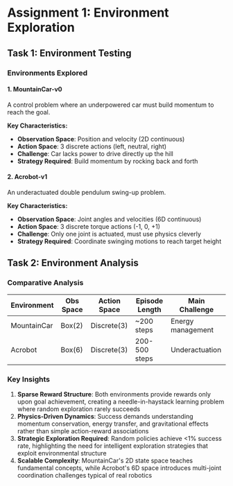 # Assignment 1: Environment Exploration

## Task 1: Environment Testing

### Environments Explored

#### 1. MountainCar-v0
A control problem where an underpowered car must build momentum to reach the goal.

**Key Characteristics:**
- **Observation Space**: Position and velocity (2D continuous)
- **Action Space**: 3 discrete actions (left, neutral, right)  
- **Challenge**: Car lacks power to drive directly up the hill
- **Strategy Required**: Build momentum by rocking back and forth

#### 2. Acrobot-v1
An underactuated double pendulum swing-up problem.

**Key Characteristics:**
- **Observation Space**: Joint angles and velocities (6D continuous)
- **Action Space**: 3 discrete torque actions (-1, 0, +1)
- **Challenge**: Only one joint is actuated, must use physics cleverly
- **Strategy Required**: Coordinate swinging motions to reach target height

## Task 2: Environment Analysis

### Comparative Analysis

| Environment | Obs Space | Action Space | Episode Length | Main Challenge |
|-------------|-----------|--------------|----------------|----------------|
| MountainCar | Box(2) | Discrete(3) | ~200 steps | Energy management |
| Acrobot | Box(6) | Discrete(3) | 200-500 steps | Underactuation |

### Key Insights

1. **Sparse Reward Structure**: Both environments provide rewards only upon goal achievement, creating a needle-in-haystack learning problem where random exploration rarely succeeds
2. **Physics-Driven Dynamics**: Success demands understanding momentum conservation, energy transfer, and gravitational effects rather than simple action-reward associations
3. **Strategic Exploration Required**: Random policies achieve <1% success rate, highlighting the need for intelligent exploration strategies that exploit environmental structure
4. **Scalable Complexity**: MountainCar's 2D state space teaches fundamental concepts, while Acrobot's 6D space introduces multi-joint coordination challenges typical of real robotics